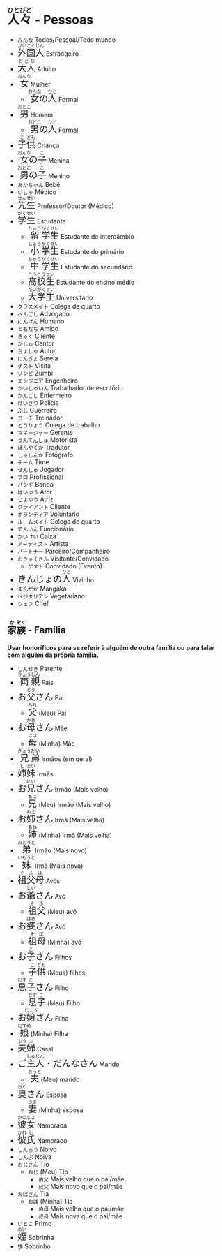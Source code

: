 # <ruby>人<rt>ひと</rt>々<rt>びと</rt></ruby> - Pessoas

-   `みんな` Todos/Pessoal/Todo mundo
-   <font size="5"><code><ruby>外<rt>がい</rt>国<rt>こく</rt>人<rt>じん</rt></ruby></code></font> Estrangeiro
-   <font size="5"><code><ruby>大人<rt>おとな</rt></ruby></code></font> Adulto
-   <font size="5"><code><ruby>女<rt>おんな</rt></ruby></code></font> Mulher
    -   <font size="5"><code><ruby>女<rt>おんな</rt></ruby>の<ruby>人<rt>ひと</rt></ruby></code></font> Formal
-   <font size="5"><code><ruby>男<rt>おとこ</rt></ruby></code></font> Homem
    -   <font size="5"><code><ruby>男<rt>おとこ</rt></ruby>の<ruby>人<rt>ひと</rt></ruby></code></font> Formal
-   <font size="5"><code><ruby>子<rt>こ</rt>供<rt>ども</rt></ruby></code></font> Criança
-   <font size="5"><code><ruby>女<rt>おんな</rt></ruby>の<ruby>子<rt>こ</rt></ruby></code></font> Menina
-   <font size="5"><code><ruby>男<rt>おとこ</rt></ruby>の<ruby>子<rt>こ</rt></ruby></code></font> Menino
-   `あかちゃん` Bebê
-   `いしゃ` Médico
-   <font size="5"><code><ruby>先<rt>せん</rt>生<rt>せい</rt></ruby></code></font> Professor/Doutor (Médico)
-   <font size="5"><code><ruby>学<rt>がく</rt>生<rt>せい</rt></ruby></code></font> Estudante
    -   <font size="5"><code><ruby>留<rt>りゅう</rt>学<rt>がく</rt>生<rt>せい</rt></ruby></code></font> Estudante de intercâmbio
    -   <font size="5"><code><ruby>小<rt>しょう</rt>学<rt>がく</rt>生<rt>せい</rt></ruby></code></font> Estudante do primário
    -   <font size="5"><code><ruby>中<rt>ちゅう</rt>学<rt>がく</rt>生<rt>せい</rt></ruby></code></font> Estudante do secundário
    -   <font size="5"><code><ruby>高<rt>こう</rt>校<rt>こう</rt>生<rt>せい</rt></ruby></code></font> Estudante do ensino médio
    -   <font size="5"><code><ruby>大<rt>だい</rt>学<rt>がく</rt>生<rt>せい</rt></ruby></code></font> Universitário
-   `クラスメイト` Colega de quarto
-   `べんごし` Advogado
-   `にんげん` Humano
-   `ともだち` Amigo
-   `きゃく` Cliente
-   `かしゅ` Cantor
-   `ちょしゃ` Autor
-   `にんぎょ` Sereia
-   `ゲスト` Visita
-   `ゾンビ` Zumbi
-   `エンジニア` Engenheiro
-   `かいしゃいん` Trabalhador de escritório
-   `かんごし` Enfermeiro
-   `けいさつ` Polícia
-   `ぶし` Guerreiro
-   `コーチ` Treinador
-   `どうりょう` Colega de trabalho
-   `マネージャー` Gerente
-   `うんてんしゅ` Motorista
-   `ほんやくか` Tradutor
-   `しゃしんか` Fotógrafo
-   `チーム` Time
-   `せんしゅ` Jogador
-   `プロ` Profissional
-   `バンド` Banda
-   `はいゆう` Ator
-   `じょゆう` Atriz
-   `クライアント` Cliente
-   `ボランティア` Voluntário
-   `ルームメイト` Colega de quarto
-   `てんいん` Funcionário
-   `かいけい` Caixa
-   `アーティスト` Artista
-   `パートナー` Parceiro/Companheiro
-   `おきゃくさん` Visitante/Convidado
    -   `ゲスト` Convidado (Evento)
-   <font size="5"><code>きんじょの<ruby>人<rt>ひと</rt></ruby></code></font> Vizinho
-   `まんがか` Mangaká
-   `ベジタリアン` Vegetariano
-   `シェフ` Chef

## <ruby>家<rt>か</rt>族<rt>ぞく</rt></ruby> - Família

**Usar honoríficos para se referir à alguém de outra família ou para falar com alguém da própria família.**

-   `しんせき` Parente
-   <font size="5"><code><ruby>両<rt>りょう</rt>親<rt>しん</rt></ruby></code></font> Pais
-   <font size="5"><code>お<ruby>父<rt>とう</rt></ruby>さん</code></font> Pai
    -   <font size="5"><code><ruby>父<rt>ちち</rt></ruby></code></font> (Meu) Pai
-   <font size="5"><code>お<ruby>母<rt>かあ</rt></ruby>さん</code></font> Mãe
    -   <font size="5"><code><ruby>母<rt>はは</rt></ruby></code></font> (Minha) Mãe
-   <font size="5"><code><ruby>兄<rt>きょう</rt>弟<rt>だい</rt></ruby></code></font> Irmãos (em geral)
-   <font size="5"><code><ruby>姉<rt>し</rt>妹<rt>まい</rt></ruby></code></font> Irmãs
-   <font size="5"><code>お<ruby>兄<rt>にい</rt></ruby>さん</code></font> Irmão (Mais velho)
    -   <font size="5"><code><ruby>兄<rt>あに</rt></ruby></code></font> (Meu) Irmão (Mais velho)
-   <font size="5"><code>お<ruby>姉<rt>ねえ</rt></ruby>さん</code></font> Irmã (Mais velha)
    -   <font size="5"><code><ruby>姉<rt>あね</rt></ruby></code></font> (Minha) Irmã (Mais velha)
-   <font size="5"><code><ruby>弟<rt>おとうと</rt></ruby></code></font> Irmão (Mais novo)
-   <font size="5"><code><ruby>妹<rt>いもうと</rt></ruby></code></font> Irmã (Mais nova)
-   <font size="5"><code><ruby>祖<rt>そ</rt>父<rt>ふ</rt>母<rt>ぼ</rt></ruby></code></font> Avós
-   <font size="5"><code>お<ruby>爺<rt>じい</rt></ruby>さん</code></font> Avô
    -   <font size="5"><code><ruby>祖<rt>そ</rt>父<rt>ふ</rt></ruby></code></font> (Meu) avô
-   <font size="5"><code>お<ruby>婆<rt>ばあ</rt></ruby>さん</code></font> Avó
    -   <font size="5"><code><ruby>祖<rt>そ</rt>母<rt>ぼ</rt></ruby></code></font> (Minha) avó
-   <font size="5"><code>お<ruby>子<rt>こ</rt></ruby>さん</code></font> Filhos
    -   <font size="5"><code><ruby>子<rt>こ</rt>供<rt>ども</rt></ruby></code></font> (Meus) filhos
-   <font size="5"><code><ruby>息<rt>むす</rt>子<rt>こ</rt></ruby>さん</code></font> Filho
    -   <font size="5"><code><ruby>息<rt>むす</rt>子<rt>こ</rt></ruby></code></font> (Meu) Filho
-   <font size="5"><code>お<ruby>嬢<rt>じょう</rt></ruby>さん</code></font> Filha
-   <font size="5"><code><ruby>娘<rt>むすめ</rt></ruby></code></font> (Minha) Filha
-   <font size="5"><code><ruby>夫<rt>ふう</rt>婦<rt>ふ</rt></ruby></code></font> Casal
-   <font size="5"><code>ご<ruby>主<rt>しゅ</rt>人<rt>じん</rt></ruby>・だんなさん</code></font> Marido
    -   <font size="5"><code><ruby>夫<rt>おっと</rt></ruby></code></font> (Meu) marido
-   <font size="5"><code><ruby>奥<rt>おく</rt></ruby>さん</code></font> Esposa
    -   <font size="5"><code><ruby>妻<rt>つま</rt></ruby></code></font> (Minha) esposa
-   <font size="5"><code><ruby>彼<rt>かの</rt>女<rt>じょ</rt></ruby></code></font> Namorada
-   <font size="5"><code><ruby>彼<rt>かれ</rt>氏<rt>し</rt></ruby></code></font> Namorado
-   `しんろう` Noivo
-   `しんぷ` Noiva
-   `おじさん` Tio
    -   `おじ` (Meu) Tio
        -   `伯父` Mais velho que o pai/mãe
        -   `叔父` Mais novo que o pai/mãe
-   `おばさん` Tia
    -   `おば` (Minha) Tia
        -   `伯母` Mais velha que o pai/mãe
        -   `叔母` Mais nova que o pai/mãe
-   `いとこ` Primo
-   <font size="5"><code><ruby>姪<rt>めい</rt></ruby></code></font> Sobrinha
-   `甥` Sobrinho
